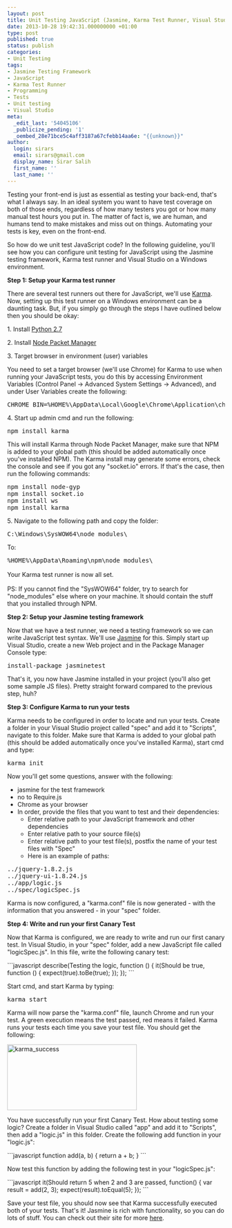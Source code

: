 ```yaml
---
layout: post
title: Unit Testing JavaScript (Jasmine, Karma Test Runner, Visual Studio)
date: 2013-10-28 19:42:31.000000000 +01:00
type: post
published: true
status: publish
categories:
- Unit Testing
tags:
- Jasmine Testing Framework
- JavaScript
- Karma Test Runner
- Programming
- Tests
- Unit testing
- Visual Studio
meta:
  _edit_last: '54045106'
  _publicize_pending: '1'
  _oembed_28e71bce5c4aff3187a67cfebb14aa6e: "{{unknown}}"
author:
  login: sirars
  email: sirars@gmail.com
  display_name: Sirar Salih
  first_name: ''
  last_name: ''
---
```

<p>Testing your front-end is just as essential as testing your back-end, that's what I always say. In an ideal system you want to have test coverage on both of those ends, regardless of how many testers you got or how many manual test hours you put in. The matter of fact is, we are human, and humans tend to make mistakes and miss out on things. Automating your tests is key, even on the front-end.</p>
<p>So how do we unit test JavaScript code? In the following guideline, you'll see how you can configure unit testing for JavaScript using the Jasmine testing framework, Karma test runner and Visual Studio on a Windows environment.</p>
<p><strong>Step 1: Setup your Karma test runner</strong></p>
<p>There are several test runners out there for JavaScript, we'll use <a title="Karma" href="http://karma-runner.github.io/0.10/index.html">Karma</a>. Now, setting up this test runner on a Windows environment can be a daunting task. But, if you simply go through the steps I have outlined below then you should be okay:</p>
<p>1. Install <a title="Python 2.7" href="http://www.python.org/download/releases/2.7/">Python 2.7</a></p>
<p>2. Install <a title="Node Packet Manager" href="http://nodejs.org/download/">Node Packet Manager</a></p>
<p>3. Target browser in environment (user) variables</p>
<p>You need to set a target browser (we'll use Chrome) for Karma to use when running your JavaScript tests, you do this by accessing Environment Variables (Control Panel -&gt; Advanced System Settings -&gt; Advanced), and under User Variables create the following:</p>
<pre>CHROME_BIN=%HOME%\AppData\Local\Google\Chrome\Application\chrome.exe</pre>
<p>4. Start up admin cmd and run the following:</p>
<pre>npm install karma</pre>
<p>This will install Karma through Node Packet Manager, make sure that NPM is added to your global path (this should be added automatically once you've installed NPM). The Karma install may generate some errors, check the console and see if you got any "socket.io" errors. If that's the case, then run the following commands:</p>
<pre>npm install node-gyp
npm install socket.io
npm install ws
npm install karma</pre>
<p>5. Navigate to the following path and copy the folder:</p>
<pre>C:\Windows\SysWOW64\node_modules\</pre>
<p>To:</p>
<pre>%HOME%\AppData\Roaming\npm\node_modules\</pre>
<p><span style="line-height:1.5;">Your Karma test runner is now all set.</span></p>
<p>PS: If you cannot find the "SysWOW64" folder, try to search for "node_modules" else where on your machine. It should contain the stuff that you installed through NPM.</p>
<p><strong>Step 2: Setup your Jasmine testing framework</strong></p>
<p>Now that we have a test runner, we need a testing framework so we can write JavaScript test syntax. We'll use <a title="Jasmine" href="http://pivotal.github.io/jasmine/">Jasmine</a> for this. Simply start up Visual Studio, create a new Web project and in the Package Manager Console type:</p>
<pre>install-package jasminetest</pre>
<p>That's it, you now have Jasmine installed in your project (you'll also get some sample JS files). Pretty straight forward compared to the previous step, huh?</p>
<p><strong> Step 3: Configure Karma to run your tests</strong></p>
<p>Karma needs to be configured in order to locate and run your tests. Create a folder in your Visual Studio project called "spec" and add it to "Scripts", navigate to this folder. Make sure that Karma is added to your global path (this should be added automatically once you've installed Karma), start cmd and type:</p>
<pre>karma init</pre>
<p>Now you'll get some questions, answer with the following:</p>
<ul>
<li>jasmine for the test framework</li>
<li>no to Require.js</li>
<li>Chrome as your browser</li>
<li>In order, provide the files that you want to test and their dependencies:
<ul>
<li>Enter relative path to your JavaScript framework and other dependencies</li>
<li>Enter relative path to your source file(s)</li>
<li>Enter relative path to your test file(s), postfix the name of your test files with "Spec"</li>
<li>Here is an example of paths:</li>
</ul>
</li>
</ul>
<pre>../jquery-1.8.2.js
../jquery-ui-1.8.24.js
../app/logic.js
../spec/logicSpec.js</pre>
<p>Karma is now configured, a "karma.conf" file is now generated - with the information that you answered - in your "spec" folder.</p>
<p><strong>Step 4: Write and run your first Canary Test</strong></p>
<p>Now that Karma is configured, we are ready to write and run our first canary test. In Visual Studio, in your "spec" folder, add a new JavaScript file called "logicSpec.js". In this file, write the following canary test:</p>
```javascript 
describe(Testing the logic, function () {
    it(Should be true, function () {
        expect(true).toBe(true);
    });
});
```
<p>Start cmd, and start Karma by typing:</p>
<pre>karma start</pre>
<p>Karma will now parse the "karma.conf" file, launch Chrome and run your test. A green execution means the test passed, red means it failed. Karma runs your tests each time you save your test file. You should get the following:</p>
<p><a href="http://sirars.files.wordpress.com/2013/10/karma_success.png"><img class="alignnone size-medium wp-image-12" alt="karma_success" src="http://sirars.files.wordpress.com/2013/10/karma_success.png?w=300" width="300" height="152" /></a></p>
<p>You have successfully run your first Canary Test. How about testing some logic? Create a folder in Visual Studio called "app" and add it to "Scripts", then add a "logic.js" in this folder. Create the following add function in your "logic.js":</p>
```javascript 
function add(a, b) {
    return a + b;
}
```
<p>Now test this function by adding the following test in your "logicSpec.js":</p>
```javascript 
it(Should return 5 when 2 and 3 are passed, function() {
    var result = add(2, 3);
    expect(result).toEqual(5);
});
```
<p>Save your test file, you should now see that Karma successfully executed both of your tests. That's it! Jasmine is rich with functionality, so you can do lots of stuff. You can check out their site for more <a title="Jasmine" href="http://pivotal.github.io/jasmine/">here</a>.</p>